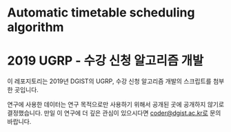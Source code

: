 # Automatic timetable scheduling algorithm

# 2019 UGRP - 수강 신청 알고리즘 개발 
이 레포지토리는 2019년 DGIST의 UGRP, 수강 신청 알고리즘 개발의 스크립트를 첨부한 곳입니다.

연구에 사용한 데이터는 연구 목적으로만 사용하기 위해서 공개된 곳에 공개하지 않기로 결정했습니다. 만일 이 연구에 더 깊은 관심이 있으시다면 coder@dgist.ac.kr로 문의 바랍니다.

